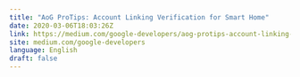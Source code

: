 ```yaml
---
title: "AoG ProTips: Account Linking Verification for Smart Home"
date: 2020-03-06T18:03:26Z
link: https://medium.com/google-developers/aog-protips-account-linking-verification-for-smart-home-1fc5a9273971?source=rss----2e5ce7f173a5---4&utm_medium=RSS&utm_source=news.12bit.vn
site: medium.com/google-developers
language: English
draft: false
---
```

